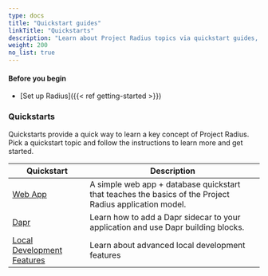 ```yaml
---
type: docs
title: "Quickstart guides"
linkTitle: "Quickstarts"
description: "Learn about Project Radius topics via quickstart guides, complete with code samples"
weight: 200
no_list: true
---
```


#### Before you begin

- [Set up Radius]({{< ref getting-started >}})

### Quickstarts

Quickstarts provide a quick way to learn a key concept of Project Radius. Pick a quickstart topic and follow the instructions to learn more and get started.

| Quickstart | Description |
|------------|-------------|
| [Web App](./webapp) | A simple web app + database quickstart that teaches the basics of the Project Radius application model. |
| [Dapr](./dapr) | Learn how to add a Dapr sidecar to your application and use Dapr building blocks. |
| [Local Development Features](./local-development) | Learn about advanced local development features|
